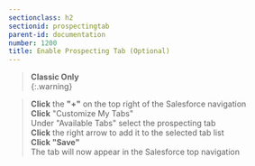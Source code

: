 ```yaml
---
sectionclass: h2
sectionid: prospectingtab
parent-id: documentation
number: 1200
title: Enable Prospecting Tab (Optional)
---
```

>**Classic Only**  
{:.warning}

>**Click** the **"+"** on the top right of the Salesforce navigation  
**Click** "Customize My Tabs"  
Under "Available Tabs" select the prospecting tab   
**Click** the right arrow to add it to the selected tab list  
**Click "Save"**  
The tab will now appear in the Salesforce top navigation
